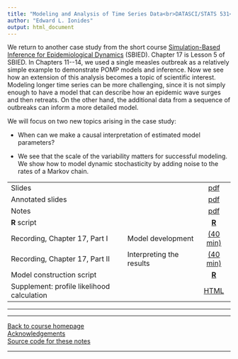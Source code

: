 ```yaml
---
title: "Modeling and Analysis of Time Series Data<br>DATASCI/STATS 531<br>Chapter 17: A case study of measles: Dynamics revealed in long time series"
author: "Edward L. Ionides"
output: html_document
---
```


We return to another case study from the short course [Simulation-Based Inference for Epidemiological Dynamics](https://kingaa.github.io/sbied/) (SBIED). Chapter 17 is Lesson 5 of SBIED. In Chapters 11--14, we used a single measles outbreak as a relatively simple example to demonstrate POMP models and inference. Now we see how an extension of this analysis becomes a topic of scientific interest. Modeling longer time series can be more challenging, since it is not simply enough to have a model that can describe how an epidemic wave surges and then retreats. On the other hand, the additional data from a sequence of outbreaks can inform a more detailed model.

We will focus on two new topics arising in the case study:

* When can we make a causal interpretation of estimated model parameters?

* We see that the scale of the variability matters for successful modeling. We show how to model dynamic stochasticity by adding noise to the rates of a Markov chain.

| | ||
|:---------------|:---------------|:------------------------:|
| Slides  | | [pdf](https://kingaa.github.io/sbied/measles/slides.pdf) |
| Annotated slides  | | [pdf](slides-annotated.pdf) |
| Notes   | | [pdf](https://kingaa.github.io/sbied/measles/notes.pdf) |
| **R** script  | | [**R**](https://kingaa.github.io/sbied/measles/main.R) |
| Recording, Chapter 17, Part I  | Model development | [(40 min)](https://youtu.be/x4bL3efTVhI) |
| Recording, Chapter 17, Part II  | Interpreting the results | [(40 min)](https://youtu.be/w4LgFR5ibw8) |
| Model construction script                  | | [**R**](https://kingaa.github.io/sbied/measles/codes.R)                                                                           |
| Supplement: profile likelihood calculation | | [HTML](https://kingaa.github.io/sbied/measles/profile.html)                                                                       |
----------------------

<!--
| Annotated slides  | | [pdf](slides-annotated.pdf) |
-->

----------------------

[Back to course homepage](../index.html)  
[Acknowledgements](../acknowledge.html)  
[Source code for these notes](http://github.com/kingaa/sbied/tree/master/measles)


----------------------
